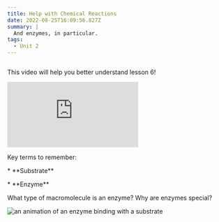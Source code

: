 ```yaml
---
title: Help with Chemical Reactions
date: 2022-08-25T16:09:56.827Z
summary: |
  And enzymes, in particular.
tags:
  - Unit 2
---
```



![]()

This video will help you better understand lesson 6!

<div class="youtube-container"><iframe class="responsive-iframe" src="https://www.youtube.com/embed/qgVFkRn8f10" frameborder="0" allow="accelerometer; autoplay; clipboard-write; encrypted-media; gyroscope; picture-in-picture" allowfullscreen></iframe></div>

Key terms to remember:

\* \*\*Substrate\**

\* \*\*Enzyme\**

What type of macromolecule is an enzyme? Why are enzymes special?

![an animation of an enzyme binding with a substrate](https://www.amoebasisters.com/uploads/2/1/9/0/21902384/enzyme-gif-revised_orig.gif)